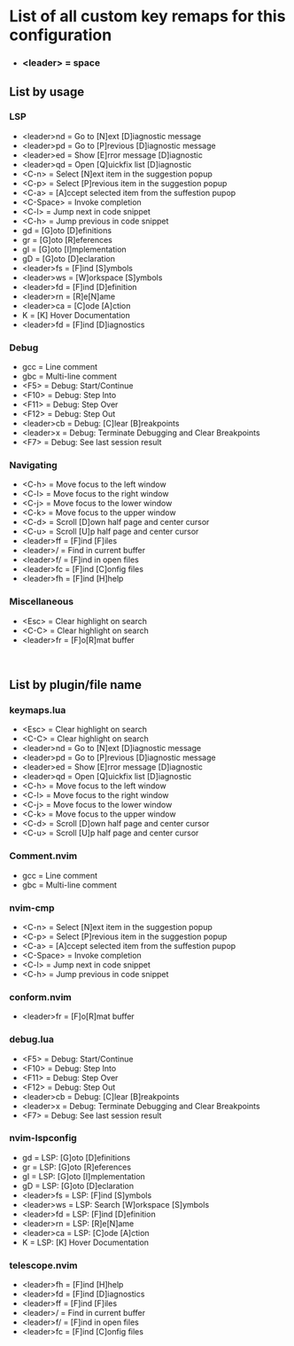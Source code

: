 # List of all custom key remaps for this configuration 

- ### \<leader> = space

## List by usage

### LSP

- \<leader>nd = Go to [N]ext [D]iagnostic message
- \<leader>pd = Go to [P]revious [D]iagnostic message
- \<leader>ed = Show [E]rror message [D]iagnostic
- \<leader>qd = Open [Q]uickfix list [D]iagnostic
- \<C-n> = Select [N]ext item in the suggestion popup
- \<C-p> = Select [P]revious item in the suggestion popup
- \<C-a> = [A]ccept selected item from the suffestion pupop
- \<C-Space> = Invoke completion
- \<C-l> = Jump next in code snippet
- \<C-h> = Jump previous in code snippet
- gd = [G]oto [D]efinitions
- gr = [G]oto [R]eferences
- gI = [G]oto [I]mplementation
- gD = [G]oto [D]eclaration
- \<leader>fs = [F]ind [S]ymbols
- \<leader>ws = [W]orkspace [S]ymbols
- \<leader>fd = [F]ind [D]efinition
- \<leader>rn = [R]e[N]ame
- \<leader>ca = [C]ode [A]ction
- K = [K] Hover Documentation
- \<leader>fd = [F]ind [D]iagnostics

### Debug

- gcc = Line comment
- gbc = Multi-line comment
- \<F5> = Debug: Start/Continue
- \<F10> = Debug: Step Into
- \<F11> = Debug: Step Over
- \<F12> = Debug: Step Out
- \<leader>cb = Debug: [C]lear [B]reakpoints
- \<leader>x = Debug: Terminate Debugging and Clear Breakpoints
- \<F7> = Debug: See last session result

### Navigating

- \<C-h> = Move focus to the left window
- \<C-l> = Move focus to the right window
- \<C-j> = Move focus to the lower window
- \<C-k> = Move focus to the upper window
- \<C-d> = Scroll [D]own half page and center cursor
- \<C-u> = Scroll [U]p half page and center cursor
- \<leader>ff = [F]ind [F]iles
- \<leader>/ = Find in current buffer
- \<leader>f/ = [F]ind in open files
- \<leader>fc = [F]ind [C]onfig files
- \<leader>fh = [F]ind [H]help

### Miscellaneous

- \<Esc> = Clear highlight on search
- \<C-C> = Clear highlight on search
- \<leader>fr = [F]o[R]mat buffer 
<br/>

## List by plugin/file name 

### keymaps.lua 

- \<Esc> = Clear highlight on search
- \<C-C> = Clear highlight on search
- \<leader>nd = Go to [N]ext [D]iagnostic message
- \<leader>pd = Go to [P]revious [D]iagnostic message
- \<leader>ed = Show [E]rror message [D]iagnostic
- \<leader>qd = Open [Q]uickfix list [D]iagnostic
- \<C-h> = Move focus to the left window
- \<C-l> = Move focus to the right window
- \<C-j> = Move focus to the lower window
- \<C-k> = Move focus to the upper window
- \<C-d> = Scroll [D]own half page and center cursor
- \<C-u> = Scroll [U]p half page and center cursor

### Comment.nvim

- gcc = Line comment
- gbc = Multi-line comment

### nvim-cmp

- \<C-n> = Select [N]ext item in the suggestion popup
- \<C-p> = Select [P]revious item in the suggestion popup
- \<C-a> = [A]ccept selected item from the suffestion pupop
- \<C-Space> = Invoke completion
- \<C-l> = Jump next in code snippet
- \<C-h> = Jump previous in code snippet

### conform.nvim

- \<leader>fr = [F]o[R]mat buffer

### debug.lua

- \<F5> = Debug: Start/Continue
- \<F10> = Debug: Step Into
- \<F11> = Debug: Step Over
- \<F12> = Debug: Step Out
- \<leader>cb = Debug: [C]lear [B]reakpoints
- \<leader>x = Debug: Terminate Debugging and Clear Breakpoints
- \<F7> = Debug: See last session result

### nvim-lspconfig

- gd = LSP: [G]oto [D]efinitions
- gr = LSP: [G]oto [R]eferences
- gI = LSP: [G]oto [I]mplementation
- gD = LSP: [G]oto [D]eclaration
- \<leader>fs = LSP: [F]ind [S]ymbols
- \<leader>ws = LSP: Search [W]orkspace [S]ymbols
- \<leader>fd = LSP: [F]ind [D]efinition
- \<leader>rn = LSP: [R]e[N]ame
- \<leader>ca = LSP: [C]ode [A]ction
- K = LSP: [K] Hover Documentation

### telescope.nvim

- \<leader>fh = [F]ind [H]help
- \<leader>fd = [F]ind [D]iagnostics
- \<leader>ff = [F]ind [F]iles
- \<leader>/ = Find in current buffer
- \<leader>f/ = [F]ind in open files
- \<leader>fc = [F]ind [C]onfig files
